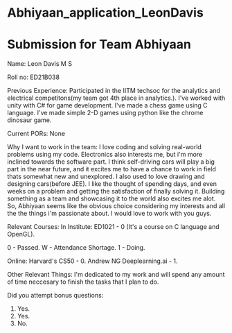 # Abhiyaan_application_LeonDavis
Submission for Team Abhiyaan
=====================================

Name:
Leon Davis M S 

Roll no:
ED21B038

Previous Experience:
Participated in the IITM techsoc for the analytics and electrical competitons(my team got 4th place in analytics.).
I've worked with unity with C# for game development.
I've made a chess game using C language.
I've made simple 2-D games using python like the chrome dinosaur game.

Current PORs:
None

Why I want to work in the team:
I love coding and solving real-world problems using my code. Electronics also interests me, but i'm more inclined towards the software part. I think self-driving cars will play a big part in the near future, and it excites me to have a chance to work in field thats somewhat new and unexplored. I also used to love drawing and designing cars(before JEE). I like the thought of spending days, and even weeks on a problem and getting the satisfaction of finally solving it. Building something as a team and showcasing it to the world also excites me alot. So, Abhiyaan seems like the obvious choice considering my interests and all the the things i'm passionate about. I would love to work with you guys.

Relevant Courses:
In Institute:
ED1021 - 0 (It's a course on C language and OpenGL).

0 - Passed.
W - Attendance Shortage.
1 - Doing.

Online:
Harvard's CS50 - 0.
Andrew NG Deeplearning.ai - 1.

Other Relevant Things:
I'm dedicated to my work and will spend any amount of time neccesary to finish the tasks that I plan to do.

Did you attempt bonus questions:
1. Yes.
2. Yes.
3. No.
